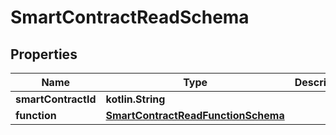 
# SmartContractReadSchema

## Properties
Name | Type | Description | Notes
------------ | ------------- | ------------- | -------------
**smartContractId** | **kotlin.String** |  |  [optional]
**function** | [**SmartContractReadFunctionSchema**](SmartContractReadFunctionSchema.md) |  |  [optional]



